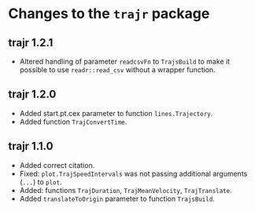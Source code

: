 # Changes to the `trajr` package

## trajr 1.2.1

* Altered handling of parameter `readcsvFn` to `TrajsBuild` to make it 
  possible to use `readr::read_csv` without a wrapper function.

## trajr 1.2.0

* Added start.pt.cex parameter to function `lines.Trajectory`.
* Added function `TrajConvertTime`.

## trajr 1.1.0

* Added correct citation.
* Fixed: `plot.TrajSpeedIntervals` was not passing additional arguments (`...`) to `plot`.
* Added: functions `TrajDuration`, `TrajMeanVelocity`, `TrajTranslate`.
* Added `translateToOrigin` parameter to function `TrajsBuild`.
